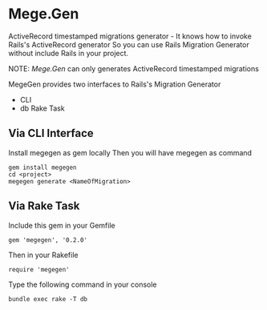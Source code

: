 # Mege.Gen

ActiveRecord timestamped migrations generator - It knows how to invoke Rails's ActiveRecord generator
So you can use Rails Migration Generator without include Rails in your project.

NOTE: *Mege.Gen* can only generates ActiveRecord timestamped migrations

MegeGen provides two interfaces to Rails's Migration Generator
- CLI
- db Rake Task

## Via CLI Interface
Install megegen as gem locally
Then you will have megegen as command
```
gem install megegen
cd <project>
megegen generate <NameOfMigration>

```

## Via Rake Task
Include this gem in your Gemfile

```
gem 'megegen', '0.2.0'
```

Then in your Rakefile
```
require 'megegen'
```

Type the following command in your console

```
bundle exec rake -T db
```

